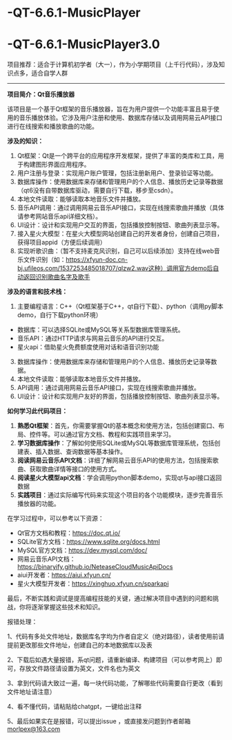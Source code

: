 # -QT-6.6.1-MusicPlayer



# -QT-6.6.1-MusicPlayer3.0



项目推荐：适合于计算机初学者（大一），作为小学期项目（上千行代码），涉及知识点多，适合自学人群

------
**项目简介：Qt音乐播放器**

该项目是一个基于Qt框架的音乐播放器，旨在为用户提供一个功能丰富且易于使用的音乐播放体验。它涉及用户注册和使用、数据库存储以及调用网易云API接口进行在线搜索和播放歌曲的功能。

**涉及的知识：**

1. Qt框架：Qt是一个跨平台的应用程序开发框架，提供了丰富的类库和工具，用于构建图形界面应用程序。
2. 用户注册与登录：实现用户账户管理，包括注册新用户、登录验证等功能。
3. 数据库操作：使用数据库来存储和管理用户的个人信息、播放历史记录等数据（qt6没有自带数据库驱动，需要自行下载，移步至csdn）。
4. 本地文件读取：能够读取本地音乐文件并播放。
5. 音乐API调用：通过调用网易云音乐API接口，实现在线搜索歌曲并播放（具体请参考网站音乐api详细文档）。
6. UI设计：设计和实现用户交互的界面，包括播放控制按钮、歌曲列表显示等。
7. 接入星火大模型：在星火大模型网站创建自己的开发者身份，创建自己项目，获得项目appid（方便后续调用）
8. 实现听歌识曲：（暂不支持麦克风识别，自己可以后续添加）支持在线web音乐文件识别（如：https://xfyun-doc.cn-bj.ufileos.com/1537253485018707/qlzw2.wav这种）调用官方demo后自动返回识别歌曲名字及歌手

**涉及的语言和技术栈：**

1. 主要编程语言：C++（Qt框架基于C++，qt自行下载）、python（调用py脚本demo，自行下载python环境）
- 数据库：可以选择SQLite或MySQL等关系型数据库管理系统。
- 音乐API：通过HTTP请求与网易云音乐的API进行交互。
- 星火api：借助星火免费额度使用对话和语音识别功能

3. 数据库操作：使用数据库来存储和管理用户的个人信息、播放历史记录等数据。
4. 本地文件读取：能够读取本地音乐文件并播放。
5. API调用：通过调用网易云音乐API接口，实现在线搜索歌曲并播放。
6. UI设计：设计和实现用户友好的界面，包括播放控制按钮、歌曲列表显示等。

**如何学习此代码项目：**

1. **熟悉Qt框架**：首先，你需要掌握Qt的基本概念和使用方法，包括创建窗口、布局、控件等。可以通过官方文档、教程和实践项目来学习。
2. **学习数据库操作**：了解如何使用SQLite或MySQL等数据库管理系统，包括创建表、插入数据、查询数据等基本操作。
3. **阅读网易云音乐API文档**：详细了解网易云音乐API的使用方法，包括搜索歌曲、获取歌曲详情等接口的使用方式。
4. **阅读星火大模型api文档**：学会调用python脚本demo，实现qt与api接口返回数据
4. **实践项目**：通过实际编写代码来实现这个项目的各个功能模块，逐步完善音乐播放器的功能。

在学习过程中，可以参考以下资源：

- Qt官方文档和教程：https://doc.qt.io/
- SQLite官方文档：https://www.sqlite.org/docs.html
- MySQL官方文档：https://dev.mysql.com/doc/
- 网易云音乐API文档：https://binaryify.github.io/NeteaseCloudMusicApiDocs
- aiui开发者：https://aiui.xfyun.cn/
- 星火大模型开发者：https://xinghuo.xfyun.cn/sparkapi

最后，不断实践和调试是提高编程技能的关键，通过解决项目中遇到的问题和挑战，你将逐渐掌握这些技术和知识。



报错处理：

1、代码有多处文件地址，数据库名字均为作者自定义（绝对路径），读者使用前请提前更改那些文件地址，创建自己的本地数据库以及表

2、下载后如遇大量报错，系qt问题，请重新编译、构建项目（可以参考网上）即可，存放文件路径请设置为英文，文件名也为英文

3、拿到代码请大致过一遍，每一块代码功能，了解哪些代码需要自行更改（看到文件地址请注意）

4、看不懂代码，请粘贴给chatgpt，一键给出注释

5、最后如果实在是报错，可以提出issue  ，或直接发问题到作者邮箱 morlpex@163.com
